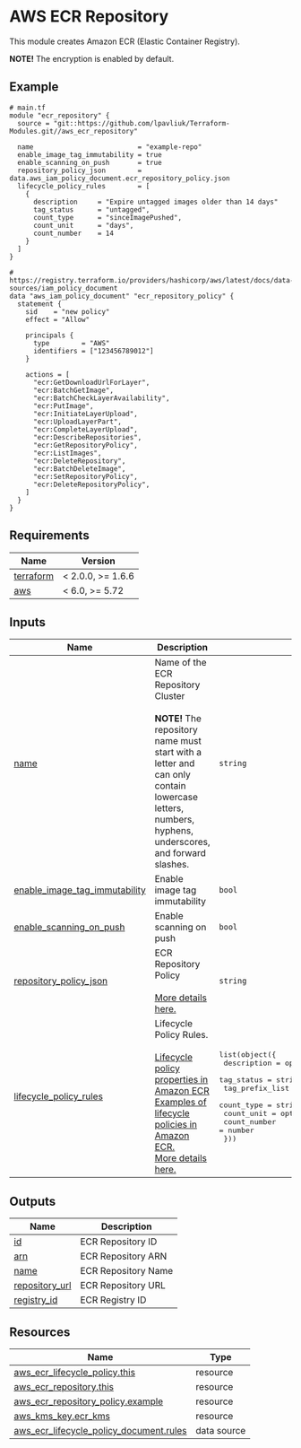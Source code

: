 # AWS ECR Repository

This module creates Amazon ECR (Elastic Container Registry).

**NOTE!** The encryption is enabled by default.

<!-- Next block is generated by terraform-docs following .terraform-docs.yml config -->
<!-- BEGIN_TF_DOCS -->
## Example

```hcl
# main.tf
module "ecr_repository" {
  source = "git::https://github.com/lpavliuk/Terraform-Modules.git//aws_ecr_repository"

  name                          = "example-repo"
  enable_image_tag_immutability = true
  enable_scanning_on_push       = true
  repository_policy_json        = data.aws_iam_policy_document.ecr_repository_policy.json
  lifecycle_policy_rules        = [
    {
      description     = "Expire untagged images older than 14 days"
      tag_status      = "untagged",
      count_type      = "sinceImagePushed",
      count_unit      = "days",
      count_number    = 14
    }
  ]
}

# https://registry.terraform.io/providers/hashicorp/aws/latest/docs/data-sources/iam_policy_document
data "aws_iam_policy_document" "ecr_repository_policy" {
  statement {
    sid    = "new policy"
    effect = "Allow"

    principals {
      type        = "AWS"
      identifiers = ["123456789012"]
    }

    actions = [
      "ecr:GetDownloadUrlForLayer",
      "ecr:BatchGetImage",
      "ecr:BatchCheckLayerAvailability",
      "ecr:PutImage",
      "ecr:InitiateLayerUpload",
      "ecr:UploadLayerPart",
      "ecr:CompleteLayerUpload",
      "ecr:DescribeRepositories",
      "ecr:GetRepositoryPolicy",
      "ecr:ListImages",
      "ecr:DeleteRepository",
      "ecr:BatchDeleteImage",
      "ecr:SetRepositoryPolicy",
      "ecr:DeleteRepositoryPolicy",
    ]
  }
}
```

## Requirements

| Name | Version |
|------|---------|
| <a name="requirement_terraform"></a> [terraform](#requirement\_terraform) | < 2.0.0, >= 1.6.6 |
| <a name="requirement_aws"></a> [aws](#requirement\_aws) | < 6.0, >= 5.72 |

## Inputs

| Name | Description | Type | Default | Required |
|------|-------------|------|---------|:--------:|
| <a name="input_name"></a> [name](#input\_name) | Name of the ECR Repository Cluster<br/><br/>**NOTE!** The repository name must start with a letter and<br/>can only contain lowercase letters, numbers, hyphens, underscores,<br/>and forward slashes. | `string` | n/a | yes |
| <a name="input_enable_image_tag_immutability"></a> [enable\_image\_tag\_immutability](#input\_enable\_image\_tag\_immutability) | Enable image tag immutability | `bool` | `false` | no |
| <a name="input_enable_scanning_on_push"></a> [enable\_scanning\_on\_push](#input\_enable\_scanning\_on\_push) | Enable scanning on push | `bool` | `false` | no |
| <a name="input_repository_policy_json"></a> [repository\_policy\_json](#input\_repository\_policy\_json) | ECR Repository Policy<br/><br/>[More details here.](https://registry.terraform.io/providers/hashicorp/aws/latest/docs/resources/ecr_repository_policy) | `string` | `null` | no |
| <a name="input_lifecycle_policy_rules"></a> [lifecycle\_policy\_rules](#input\_lifecycle\_policy\_rules) | Lifecycle Policy Rules.<br/><br/>[Lifecycle policy properties in Amazon ECR](https://docs.aws.amazon.com/AmazonECR/latest/userguide/lifecycle_policy_parameters.html)<br/>[Examples of lifecycle policies in Amazon ECR.](https://docs.aws.amazon.com/AmazonECR/latest/userguide/lifecycle_policy_examples.html)<br/>[More details here.](https://docs.aws.amazon.com/AmazonECR/latest/userguide/LifecyclePolicies.html#lifecycle_policy_parameters) | <pre>list(object({<br/>    description          = optional(string)<br/>    tag_status           = string<br/>    tag_prefix_list      = optional(list(string))<br/>    count_type           = string<br/>    count_unit           = optional(string)<br/>    count_number         = number<br/>  }))</pre> | `null` | no |

## Outputs

| Name | Description |
|------|-------------|
| <a name="output_id"></a> [id](#output\_id) | ECR Repository ID |
| <a name="output_arn"></a> [arn](#output\_arn) | ECR Repository ARN |
| <a name="output_name"></a> [name](#output\_name) | ECR Repository Name |
| <a name="output_repository_url"></a> [repository\_url](#output\_repository\_url) | ECR Repository URL |
| <a name="output_registry_id"></a> [registry\_id](#output\_registry\_id) | ECR Registry ID |

## Resources

| Name | Type |
|------|------|
| [aws_ecr_lifecycle_policy.this](https://registry.terraform.io/providers/hashicorp/aws/latest/docs/resources/ecr_lifecycle_policy) | resource |
| [aws_ecr_repository.this](https://registry.terraform.io/providers/hashicorp/aws/latest/docs/resources/ecr_repository) | resource |
| [aws_ecr_repository_policy.example](https://registry.terraform.io/providers/hashicorp/aws/latest/docs/resources/ecr_repository_policy) | resource |
| [aws_kms_key.ecr_kms](https://registry.terraform.io/providers/hashicorp/aws/latest/docs/resources/kms_key) | resource |
| [aws_ecr_lifecycle_policy_document.rules](https://registry.terraform.io/providers/hashicorp/aws/latest/docs/data-sources/ecr_lifecycle_policy_document) | data source |
<!-- END_TF_DOCS -->